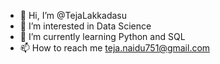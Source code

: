 - 👋 Hi, I’m @TejaLakkadasu
- 👀 I’m interested in Data Science
- 🌱 I’m currently learning Python and SQL
- 📫 How to reach me teja.naidu751@gmail.com

<!---
TejaLakkadasu/TejaLakkadasu is a ✨ special ✨ repository because its `README.md` (this file) appears on your GitHub profile.
You can click the Preview link to take a look at your changes.
--->

